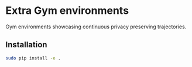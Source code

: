# Extra Gym environments

Gym environments showcasing continuous privacy preserving trajectories.

## Installation

```bash
sudo pip install -e .
```
